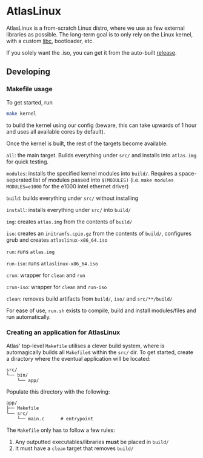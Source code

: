 # AtlasLinux

AtlasLinux is a from-scratch Linux distro, where we use as few external libraries as possible. The long-term goal is to only rely on the Linux kernel, with a custom [libc](https://github.com/atlaslinux/atlibc), bootloader, etc.

If you solely want the .iso, you can get it from the auto-built [release](https://github.com/atlaslinux/atlas/releases/tag/latest).

## Developing

### Makefile usage

To get started, run
```bash
make kernel
```
to build the kernel using our config (beware, this can take upwards of 1 hour and uses all available cores by default).

Once the kernel is built, the rest of the targets become available.

`all`: the main target. Builds everything under `src/` and installs into `atlas.img` for quick testing.

`modules`: installs the specified kernel modules into `build/`. Requires a space-seperated list of modules passed into `$(MODULES)` (i.e. `make modules MODULES=e1000` for the e1000 intel ethernet driver)

`build`: builds everything under `src/` without installing

`install`: installs everything under `src/` into `build/`

`img`: creates `atlas.img` from the contents of `build/`

`iso`: creates an `initramfs.cpio.gz` from the contents of `build/`, configures grub and creates `atlaslinux-x86_64.iso`

`run`: runs `atlas.img`

`run-iso`: runs `atlaslinux-x86_64.iso`

`crun`: wrapper for `clean` and `run`

`crun-iso`: wrapper for `clean` and `run-iso`

`clean`: removes build artifacts from `build/`, `iso/` and `src/**/build/`

For ease of use, `run.sh` exists to compile, build and install modules/files and run automatically.

### Creating an application for AtlasLinux

Atlas' top-level `Makefile` utilises a clever build system, where is automagically builds all `Makefile`s within the `src/` dir.  To get started, create a diractory where the eventual application will be located:
```
src/
└── bin/
    └── app/
```
Populate this directory with the following:
```
app/
├── Makefile
└── src/
    └── main.c      # entrypoint
```
The `Makefile` only has to follow a few rules:

1. Any outputted executables/libraries **must** be placed in `build/`
2. It must have a `clean` target that removes `build/` 